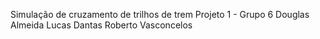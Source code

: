 Simulação de cruzamento de trilhos de trem
Projeto 1 - Grupo 6 
            Douglas Almeida
            Lucas Dantas
            Roberto Vasconcelos

